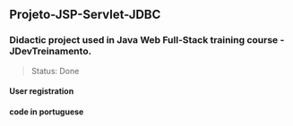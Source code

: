 
## Projeto-JSP-Servlet-JDBC
### Didactic project used in Java Web Full-Stack training course - JDevTreinamento. 
> Status: Done

#### User registration


#### code in portuguese

